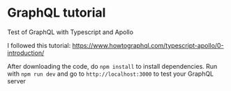 # GraphQL tutorial
Test of GraphQL with Typescript and Apollo 

I followed this tutorial:
https://www.howtographql.com/typescript-apollo/0-introduction/


After downloading the code, do `npm install` to install dependencies. Run with `npm run dev` and go to `http://localhost:3000` to test your GraphQL server